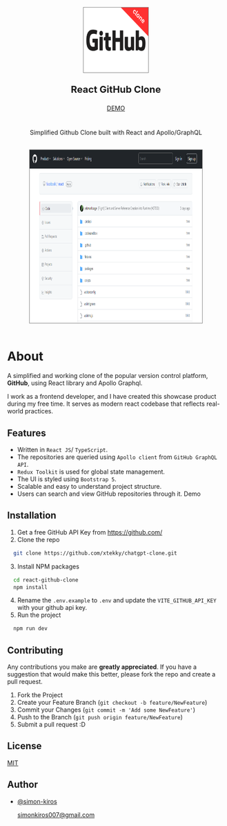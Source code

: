 <div align="center"><img src="./github-clone.png" width="150" height="150" style="border: 1px solid gray" /></div>

<p align="center" style="font-size: 22px"><b>React GitHub Clone</b></p>
<p align="center"><a href="https://react-github-clone-gray.vercel.app/search/react">DEMO</a></b></p>

#

<p align="center">Simplified Github Clone built with React and Apollo/GraphQL</p><br>

<div align="center"><img src="./screenshot.png" width="400" height="400" style="border: 1px solid gray" /></div></br>

# About

A simplified and working clone of the popular version control platform, <b>GitHub</b>, using React library and Apollo Graphql.

I work as a frontend developer, and I have created this showcase product during my free time. It serves as modern react codebase that reflects real-world practices.

## Features

- Written in `React JS`/ `TypeScript`.
- The repositories are queried using `Apollo client` from `GitHub GraphQL API`.
- `Redux Toolkit` is used for global state management.
- The UI is styled using `Bootstrap 5`.
- Scalable and easy to understand project structure.
- Users can search and view GitHub repositories through it. Demo

## Installation

1. Get a free GitHub API Key from https://github.com/
2. Clone the repo

```bash
  git clone https://github.com/xtekky/chatgpt-clone.git
```

3. Install NPM packages

```bash
  cd react-github-clone
  npm install
```

4. Rename the `.env.example` to `.env` and update the `VITE_GITHUB_API_KEY` with your github api key.
5. Run the project

```bash
  npm run dev
```

## Contributing

Any contributions you make are <b>greatly appreciated</b>.
If you have a suggestion that would make this better, please fork the repo and create a pull request.

1. Fork the Project
2. Create your Feature Branch (`git checkout -b feature/NewFeature`)
3. Commit your Changes (`git commit -m 'Add some NewFeature'`)
4. Push to the Branch (`git push origin feature/NewFeature`)
5. Submit a pull request :D

## License

[MIT](https://choosealicense.com/licenses/mit/)

## Author

- [@simon-kiros](https://www.github.com/simon-kiros)

  simonkiros007@gmail.com
